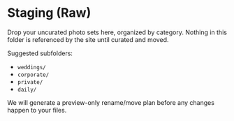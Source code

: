 # Staging (Raw)

Drop your uncurated photo sets here, organized by category. Nothing in this folder is referenced by the site until curated and moved.

Suggested subfolders:

- `weddings/`
- `corporate/`
- `private/`
- `daily/`

We will generate a preview-only rename/move plan before any changes happen to your files.
